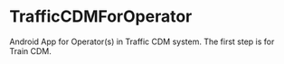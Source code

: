 # TrafficCDMForOperator
 Android App for Operator(s) in Traffic CDM system. The first step is for Train CDM.

